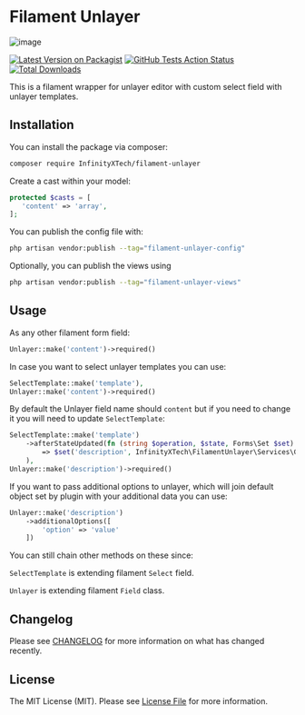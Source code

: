 # Filament Unlayer

![image](https://github.com/user-attachments/assets/92204605-3edf-48ba-81a8-0eadce20b2c5)

[![Latest Version on Packagist](https://img.shields.io/packagist/v/InfinityXTech/filament-unlayer.svg?style=flat-square)](https://packagist.org/packages/InfinityXTech/filament-unlayer)
[![GitHub Tests Action Status](https://img.shields.io/github/actions/workflow/status/InfinityXTech/filament-unlayer/run-tests.yml?branch=main&label=tests&style=flat-square)](https://github.com/InfinityXTech/filament-unlayer/actions?query=workflow%3Arun-tests+branch%3Amain)
[![Total Downloads](https://img.shields.io/packagist/dt/InfinityXTech/filament-unlayer.svg?style=flat-square)](https://packagist.org/packages/InfinityXTech/filament-unlayer)


This is a filament wrapper for unlayer editor with custom select field with unlayer templates.


## Installation

You can install the package via composer:

```bash
composer require InfinityXTech/filament-unlayer
```

Create a cast within your model:

```php
protected $casts = [
   'content' => 'array',
];
```

You can publish the config file with:

```bash
php artisan vendor:publish --tag="filament-unlayer-config"
```

Optionally, you can publish the views using

```bash
php artisan vendor:publish --tag="filament-unlayer-views"
```

## Usage

As any other filament form field:

```php
Unlayer::make('content')->required()
```

In case you want to select unlayer templates you can use:

```php
SelectTemplate::make('template'),
Unlayer::make('content')->required()
```

By default the Unlayer field name should `content` but if you need to change it you will need to update `SelectTemplate`:

```php
SelectTemplate::make('template')
    ->afterStateUpdated(fn (string $operation, $state, Forms\Set $set)
        => $set('description', InfinityXTech\FilamentUnlayer\Services\GetTemplates::find($state))
    ),
Unlayer::make('description')->required()
```

If you want to pass additional options to unlayer, which will join default object set by plugin with your additional data you can use:

```php
Unlayer::make('description')
    ->additionalOptions([
        'option' => 'value'
    ])
```

You can still chain other methods on these since:

`SelectTemplate` is extending filament `Select` field.

`Unlayer` is extending filament `Field` class.

## Changelog

Please see [CHANGELOG](CHANGELOG.md) for more information on what has changed recently.

## License

The MIT License (MIT). Please see [License File](LICENSE.md) for more information.
